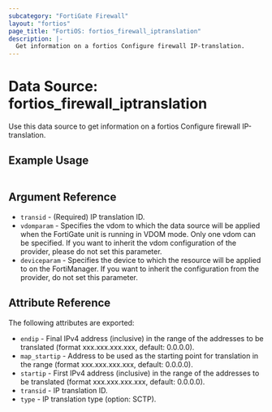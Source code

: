 ```yaml
---
subcategory: "FortiGate Firewall"
layout: "fortios"
page_title: "FortiOS: fortios_firewall_iptranslation"
description: |-
  Get information on a fortios Configure firewall IP-translation.
---
```


# Data Source: fortios_firewall_iptranslation
Use this data source to get information on a fortios Configure firewall IP-translation.


## Example Usage

```hcl

```

## Argument Reference

* `transid` - (Required) IP translation ID.
* `vdomparam` - Specifies the vdom to which the data source will be applied when the FortiGate unit is running in VDOM mode. Only one vdom can be specified. If you want to inherit the vdom configuration of the provider, please do not set this parameter.
* `deviceparam` - Specifies the device to which the resource will be applied to on the FortiManager. If you want to inherit the configuration from the provider, do not set this parameter.

## Attribute Reference

The following attributes are exported:

* `endip` - Final IPv4 address (inclusive) in the range of the addresses to be translated (format xxx.xxx.xxx.xxx, default: 0.0.0.0).
* `map_startip` - Address to be used as the starting point for translation in the range (format xxx.xxx.xxx.xxx, default: 0.0.0.0).
* `startip` - First IPv4 address (inclusive) in the range of the addresses to be translated (format xxx.xxx.xxx.xxx, default: 0.0.0.0).
* `transid` - IP translation ID.
* `type` - IP translation type (option: SCTP).
